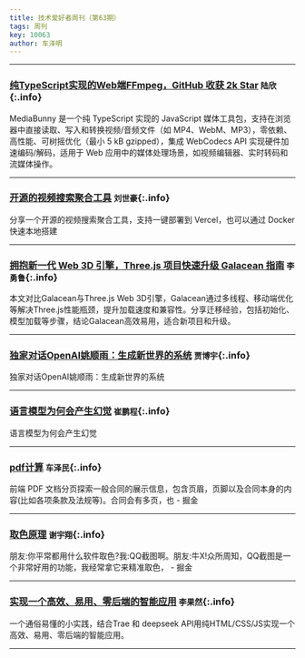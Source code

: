 ```yaml
---
title: 技术爱好者周刊（第63期）
tags: 周刊
key: 10063
author: 车泽明
---
```

---

### [纯TypeScript实现的Web端FFmpeg，GitHub 收获 2k Star](https://mp.weixin.qq.com/s/qqNQ6J1M4eKfVge16qYCbg) `陆欣`{:.info}

MediaBunny 是一个纯 TypeScript 实现的 JavaScript 媒体工具包，支持在浏览器中直接读取、写入和转换视频/音频文件（如 MP4、WebM、MP3），零依赖、高性能、可树摇优化（最小 5 kB gzipped），集成 WebCodecs API 实现硬件加速编码/解码，适用于 Web 应用中的媒体处理场景，如视频编辑器、实时转码和流媒体操作。

---
### [开源的视频搜索聚合工具](github.com/Ouonnki/OuonnkiTV) `刘世豪`{:.info}

分享一个开源的视频搜索聚合工具，支持一键部署到 Vercel，也可以通过 Docker 快速本地搭建

---
### [拥抱新一代 Web 3D 引擎，Three.js 项目快速升级 Galacean 指南](https://mp.weixin.qq.com/s/OtWnl_xB3lbvQRv9JcYn_Q) `李勇鲁`{:.info}

本文对比Galacean与Three.js Web 3D引擎，Galacean通过多线程、移动端优化等解决Three.js性能瓶颈，提升加载速度和兼容性。分享迁移经验，包括初始化、模型加载等步骤，结论Galacean高效易用，适合新项目和升级。

---
### [独家对话OpenAI姚顺雨：生成新世界的系统](http://mp.weixin.qq.com/s/2sNq-AMGP3CODOvkqxrb8w) `贾博宇`{:.info}

独家对话OpenAI姚顺雨：生成新世界的系统

---
### [语言模型为何会产生幻觉](https://openai.com/zh-Hans-CN/index/why-language-models-hallucinate/) `崔鹏程`{:.info}

语言模型为何会产生幻觉

---
### [pdf计算](https://juejin.cn/post/7443357518971469862) `车泽民`{:.info}

前端 PDF 文档分页探索一般合同的展示信息，包含页眉，页脚以及合同本身的内容(比如各项条款及法规等)。合同会有多页，也 - 掘金

---
### [取色原理](https://juejin.cn/post/7535067631058714663) `谢宇翔`{:.info}

朋友:你平常都用什么软件取色?我:QQ截图啊。朋友:牛X!众所周知，QQ截图是一个非常好用的功能，我经常拿它来精准取色， - 掘金

---
### [实现一个高效、易用、零后端的智能应用](https://juejin.cn/post/7516749940137426980) `李果然`{:.info}

一个通俗易懂的小实践，结合Trae 和 deepseek API用纯HTML/CSS/JS实现一个高效、易用、零后端的智能应用。

---

